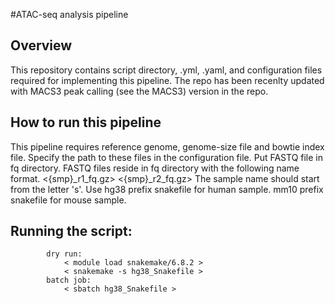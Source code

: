 #ATAC-seq analysis pipeline

## Overview
This repository contains script directory, .yml, .yaml, and configuration files
required for implementing this pipeline. The repo has been recenlty updated with
MACS3 peak calling (see the MACS3) version in the repo.

## How to run this pipeline
This pipeline requires reference genome, genome-size file and bowtie index file.
Specify the path to these files in the configuration file. Put FASTQ file in fq
directory. FASTQ files reside in fq directory with the following name format. 
            <{smp}_r1_fq.gz>
            <{smp}_r2_fq.gz>
The sample name should start from the letter 's'. Use hg38 prefix snakefile for
human sample. mm10 prefix snakefile for mouse sample.

## Running the script:
            dry run:
                < module load snakemake/6.8.2 >
                < snakemake -s hg38_Snakefile >
            batch job:
                < sbatch hg38_Snakefile >
